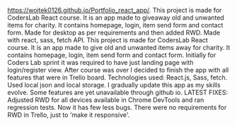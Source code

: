 https://wojtek0126.github.io/Portfolio_react_app/. This project is made for CodersLab React course. It is an app made to giveaway old and unwanted items for charity. It contains homepage, login, item send form and contact form. Made for desktop as per requirements and then added RWD. Made with react, sass, fetch API. This project is made for CodersLab React course. It is an app made to give old and unwanted items away for charity. It contains homepage, login, item send form and contact form. Initially for Coders Lab sprint it was required to have just landing page with login/register view. After course was over I decided to finish the app with all features that were in Trello board. Technologies used: React.js, Sass, fetch. Used local json and local storage. I gradually update this app as my skills evolve. Some features are yet unavailable through github io. LATEST FIXES: Adjusted RWD for all devices available in Chrome DevTools and ran regression tests. Now it has few less bugs. There were no requirements for RWD in Trello, just to 'make it responsive'. 
